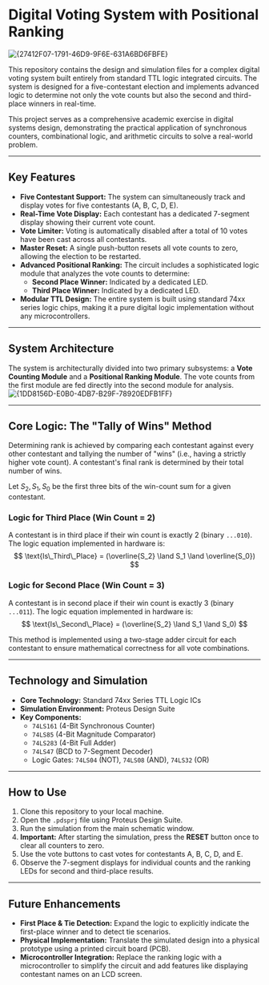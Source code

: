 # Digital Voting System with Positional Ranking


![{27412F07-1791-46D9-9F6E-631A6BD6FBFE}](https://github.com/user-attachments/assets/6b142d10-a3ad-4078-ae94-79f601b75548)


This repository contains the design and simulation files for a complex digital voting system built entirely from standard TTL logic integrated circuits. The system is designed for a five-contestant election and implements advanced logic to determine not only the vote counts but also the second and third-place winners in real-time.

This project serves as a comprehensive academic exercise in digital systems design, demonstrating the practical application of synchronous counters, combinational logic, and arithmetic circuits to solve a real-world problem.

---

## Key Features

-   **Five Contestant Support:** The system can simultaneously track and display votes for five contestants (A, B, C, D, E).
-   **Real-Time Vote Display:** Each contestant has a dedicated 7-segment display showing their current vote count.
-   **Vote Limiter:** Voting is automatically disabled after a total of 10 votes have been cast across all contestants.
-   **Master Reset:** A single push-button resets all vote counts to zero, allowing the election to be restarted.
-   **Advanced Positional Ranking:** The circuit includes a sophisticated logic module that analyzes the vote counts to determine:
    -   **Second Place Winner:** Indicated by a dedicated LED.
    -   **Third Place Winner:** Indicated by a dedicated LED.
-   **Modular TTL Design:** The entire system is built using standard 74xx series logic chips, making it a pure digital logic implementation without any microcontrollers.

---

## System Architecture

The system is architecturally divided into two primary subsystems: a **Vote Counting Module** and a **Positional Ranking Module**. The vote counts from the first module are fed directly into the second module for analysis.
![{1DD8156D-E0B0-4DB7-B29F-78920EDFB1FF}](https://github.com/user-attachments/assets/b441af50-d273-4a89-a3e4-e9b48914d6dd)

---

## Core Logic: The "Tally of Wins" Method

Determining rank is achieved by comparing each contestant against every other contestant and tallying the number of "wins" (i.e., having a strictly higher vote count). A contestant's final rank is determined by their total number of wins.

Let $S_2, S_1, S_0$ be the first three bits of the win-count sum for a given contestant.

### Logic for Third Place (Win Count = 2)

A contestant is in third place if their win count is exactly 2 (binary `...010`). The logic equation implemented in hardware is:
$$
\text{Is\_Third\_Place} = (\overline{S_2} \land S_1 \land \overline{S_0})
$$

### Logic for Second Place (Win Count = 3)

A contestant is in second place if their win count is exactly 3 (binary `...011`). The logic equation implemented in hardware is:
$$
\text{Is\_Second\_Place} = (\overline{S_2} \land S_1 \land S_0)
$$

This method is implemented using a two-stage adder circuit for each contestant to ensure mathematical correctness for all vote combinations.

---

## Technology and Simulation

-   **Core Technology:** Standard 74xx Series TTL Logic ICs
-   **Simulation Environment:** Proteus Design Suite
-   **Key Components:**
    -   `74LS161` (4-Bit Synchronous Counter)
    -   `74LS85` (4-Bit Magnitude Comparator)
    -   `74LS283` (4-Bit Full Adder)
    -   `74LS47` (BCD to 7-Segment Decoder)
    -   Logic Gates: `74LS04` (NOT), `74LS08` (AND), `74LS32` (OR)

---

## How to Use

1.  Clone this repository to your local machine.
2.  Open the `.pdsprj` file using Proteus Design Suite.
3.  Run the simulation from the main schematic window.
4.  **Important:** After starting the simulation, press the **RESET** button once to clear all counters to zero.
5.  Use the vote buttons to cast votes for contestants A, B, C, D, and E.
6.  Observe the 7-segment displays for individual counts and the ranking LEDs for second and third-place results.

---

## Future Enhancements

-   **First Place & Tie Detection:** Expand the logic to explicitly indicate the first-place winner and to detect tie scenarios.
-   **Physical Implementation:** Translate the simulated design into a physical prototype using a printed circuit board (PCB).
-   **Microcontroller Integration:** Replace the ranking logic with a microcontroller to simplify the circuit and add features like displaying contestant names on an LCD screen.
